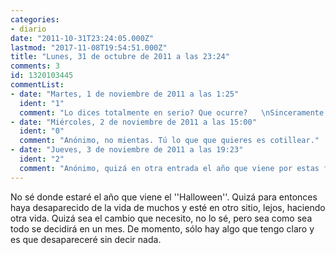 ```yaml
---
categories:
- diario
date: "2011-10-31T23:24:05.000Z"
lastmod: "2017-11-08T19:54:51.000Z"
title: "Lunes, 31 de octubre de 2011 a las 23:24"
comments: 3
id: 1320103445
commentList:
- date: "Martes, 1 de noviembre de 2011 a las 1:25"
  ident: "1"
  comment: "Lo dices totalmente en serio? Que ocurre?   \nSinceramente me gustaria que compartas lo que te preocupa con nosotros, te ayudara"
- date: "Miércoles, 2 de noviembre de 2011 a las 15:00"
  ident: "0"
  comment: "Anónimo, no mientas. Tú lo que que quieres es cotillear."
- date: "Jueves, 3 de noviembre de 2011 a las 19:23"
  ident: "2"
  comment: "Anónimo, quizá en otra entrada el año que viene por estas fechas."
---
```


No sé donde estaré el año que viene el \'\'Halloween\'\'. Quizá para entonces haya desaparecido de la vida de muchos y esté en otro sitio, lejos, haciendo otra vida. Quizá sea el cambio que necesito, no lo sé, pero sea como sea todo se decidirá en un mes. De momento, sólo hay algo que tengo claro y es que desapareceré sin decir nada.